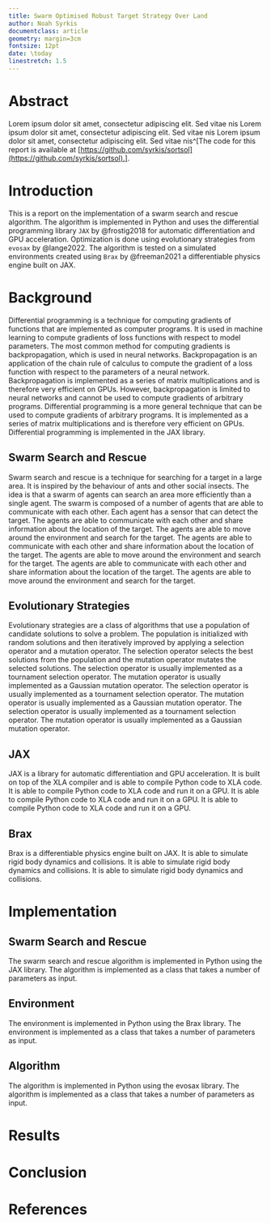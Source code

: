 ```yaml
---
title: Swarm Optimised Robust Target Strategy Over Land
author: Noah Syrkis
documentclass: article
geometry: margin=3cm
fontsize: 12pt
date: \today
linestretch: 1.5
---
```


# Abstract

Lorem ipsum dolor sit amet, consectetur adipiscing elit. Sed vitae nis
Lorem ipsum dolor sit amet, consectetur adipiscing elit. Sed vitae nis
Lorem ipsum dolor sit amet, consectetur adipiscing elit. Sed vitae nis^[The code for this report is available at
[https://github.com/syrkis/sortsol](https://github.com/syrkis/sortsol).].



# Introduction

This is a report on the implementation of a swarm search and rescue algorithm.
The algorithm is implemented in Python and uses the differential programming library `JAX` by @frostig2018 for automatic differentiation and GPU acceleration. Optimization is done using evolutionary strategies from `evosax` by @lange2022.
The algorithm is tested on a simulated environments created using `Brax` by @freeman2021
a differentiable physics engine built on JAX.

# Background

Differential programming is a technique for computing gradients of functions that are implemented as computer programs.
It is used in machine learning to compute gradients of loss functions with respect to model parameters.
The most common method for computing gradients is backpropagation, which is used in neural networks.
Backpropagation is an application of the chain rule of calculus to compute the gradient of a loss function with respect to the parameters of a neural network.
Backpropagation is implemented as a series of matrix multiplications and is therefore very efficient on GPUs.
However, backpropagation is limited to neural networks and cannot be used to compute gradients of arbitrary programs.
Differential programming is a more general technique that can be used to compute gradients of arbitrary programs.
It is implemented as a series of matrix multiplications and is therefore very efficient on GPUs.
Differential programming is implemented in the JAX library.

## Swarm Search and Rescue

Swarm search and rescue is a technique for searching for a target in a large area.
It is inspired by the behaviour of ants and other social insects.
The idea is that a swarm of agents can search an area more efficiently than a single agent.
The swarm is composed of a number of agents that are able to communicate with each other.
Each agent has a sensor that can detect the target.
The agents are able to communicate with each other and share information about the location of the target.
The agents are able to move around the environment and search for the target.
The agents are able to communicate with each other and share information about the location of the target.
The agents are able to move around the environment and search for the target.
The agents are able to communicate with each other and share information about the location of the target.
The agents are able to move around the environment and search for the target.

## Evolutionary Strategies

Evolutionary strategies are a class of algorithms that use a population of candidate solutions to solve a problem.
The population is initialized with random solutions and then iteratively improved by applying a selection operator and a mutation operator.
The selection operator selects the best solutions from the population and the mutation operator mutates the selected solutions.
The selection operator is usually implemented as a tournament selection operator.
The mutation operator is usually implemented as a Gaussian mutation operator.
The selection operator is usually implemented as a tournament selection operator.
The mutation operator is usually implemented as a Gaussian mutation operator.
The selection operator is usually implemented as a tournament selection operator.
The mutation operator is usually implemented as a Gaussian mutation operator.

## JAX

JAX is a library for automatic differentiation and GPU acceleration.
It is built on top of the XLA compiler and is able to compile Python code to XLA code.
It is able to compile Python code to XLA code and run it on a GPU.
It is able to compile Python code to XLA code and run it on a GPU.
It is able to compile Python code to XLA code and run it on a GPU.


## Brax

Brax is a differentiable physics engine built on JAX.
It is able to simulate rigid body dynamics and collisions.
It is able to simulate rigid body dynamics and collisions.
It is able to simulate rigid body dynamics and collisions.


# Implementation

## Swarm Search and Rescue

The swarm search and rescue algorithm is implemented in Python using the JAX library.
The algorithm is implemented as a class that takes a number of parameters as input.

## Environment

The environment is implemented in Python using the Brax library.
The environment is implemented as a class that takes a number of parameters as input.

## Algorithm

The algorithm is implemented in Python using the evosax library.
The algorithm is implemented as a class that takes a number of parameters as input.

# Results

# Conclusion

# References

<div id="refs"></div>
